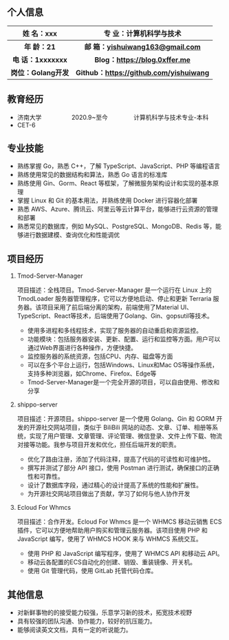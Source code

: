 ## 个人信息 

|      姓 名：xxx      |        **专 业：计算机科学与技术**        |
| :------------------: | :---------------------------------------: |
|    **年 龄：21**     |    **邮 箱：yishuiwang163@gmail.com**     |
| **电 话：1xxxxxxx**  |     **Blog：https://blog.0xffer.me**      |
| **岗位：Golang开发** | **Github：https://github.com/yishuiwang** |





## 教育经历 

* 济南大学&emsp;&emsp;&emsp;&emsp;&emsp;2020.9~至今&emsp;&emsp;&emsp;&emsp; 计算机科学与技术专业-本科 
* CET-6 

## 专业技能

* 熟练掌握 Go，熟悉 C++，了解 TypeScript、JavaScript、PHP 等编程语言
* 熟练使用常见的数据结构和算法，熟悉 Go 语言的标准库
* 熟练使用 Gin、Gorm、React 等框架，了解微服务架构设计和实现的基本原理
* 掌握 Linux 和 Git 的基本用法，并熟练使用 Docker 进行容器化部署
* 熟悉 AWS、Azure、腾讯云、阿里云等云计算平台，能够进行云资源的管理和部署
* 熟悉常见的数据库，例如 MySQL、PostgreSQL、MongoDB、Redis 等，能够进行数据建模、查询优化和性能调优

## 项目经历

1. Tmod-Server-Manager

   项目描述：全栈项目。Tmod-Server-Manager 是一个运行在 Linux 上的 TmodLoader 服务器管理程序，它可以方便地启动、停止和更新 Terraria 服务器。该项目采用了前后端分离的架构，前端使用了Material UI、TypeScript、React等技术，后端使用了Golang、Gin、gopsutil等技术。

   - 使用多进程和多线程技术，实现了服务器的自动重启和资源监控。
   - 功能模块：包括服务器安装、更新、配置、运行和监控等方面。用户可以通过Web界面进行各种操作，方便快捷。
   - 监控服务器的系统资源，包括CPU、内存、磁盘等方面
   - 可以在多个平台上运行，包括Windows、Linux和Mac OS等操作系统，支持多种浏览器，如Chrome、Firefox、Edge等
   - Tmod-Server-Manager是一个完全开源的项目，可以自由使用、修改和分享


2. shippo-server 

   项目描述：开源项目。shippo-server 是一个使用 Golang、Gin 和 GORM 开发的开源社交网站项目，类似于 BiliBili 网站的动态、文章、订单、相册等系统，实现了用户管理、文章管理、评论管理、微信登录、文件上传下载、物流对接等功能。我参与项目开发和优化，担任后端开发的职责。

   - 优化了路由注册，添加了代码注释，提高了代码的可读性和可维护性。
   - 撰写并测试了部分 API 接口，使用 Postman 进行测试，确保接口的正确性和可靠性。
   - 设计了数据库字段，通过精心的设计提高了系统的性能和扩展性。
   - 为开源社交网站项目做出了贡献，学习了如何与他人协作开发


3. Ecloud For Whmcs

   项目描述：合作开发。Ecloud For Whmcs 是一个 WHMCS 移动云销售 ECS 插件，它可以方便地帮助用户购买和管理云服务器。该项目使用 PHP 和 JavaScript 编写，使用了 WHMCS HOOK 来与 WHMCS 系统交互。

   - 使用 PHP 和 JavaScript 编写程序，使用了 WHMCS API 和移动云 API。
   - 移动云各配置的ECS自动化的创建、销毁、重装镜像、开关机。
   - 使用 Git 管理代码，使用 GitLab 托管代码仓库。

## 其他信息 

* 对新鲜事物的的接受能力较强，乐意学习新的技术，拓宽技术视野
* 具有较强的团队沟通、协作能力，较好的抗压能力。
* 能够阅读英文文档，具有一定的听说能力。
